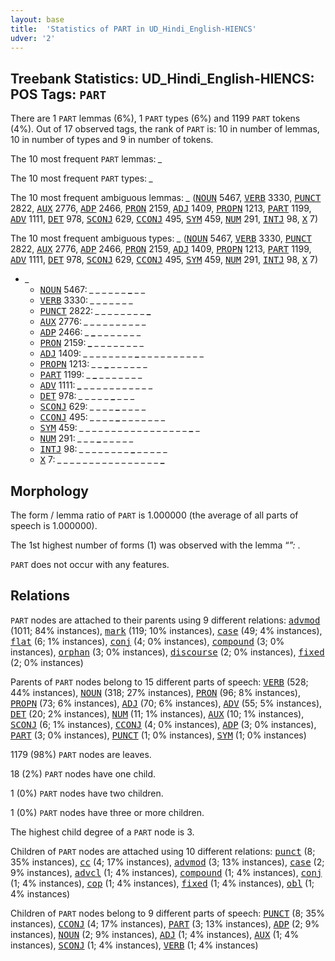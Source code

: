 ```yaml
---
layout: base
title:  'Statistics of PART in UD_Hindi_English-HIENCS'
udver: '2'
---
```


## Treebank Statistics: UD_Hindi_English-HIENCS: POS Tags: `PART`

There are 1 `PART` lemmas (6%), 1 `PART` types (6%) and 1199 `PART` tokens (4%).
Out of 17 observed tags, the rank of `PART` is: 10 in number of lemmas, 10 in number of types and 9 in number of tokens.

The 10 most frequent `PART` lemmas: <em>_</em>

The 10 most frequent `PART` types:  <em>_</em>

The 10 most frequent ambiguous lemmas: <em>_</em> (<tt><a href="qhe_hiencs-pos-NOUN.html">NOUN</a></tt> 5467, <tt><a href="qhe_hiencs-pos-VERB.html">VERB</a></tt> 3330, <tt><a href="qhe_hiencs-pos-PUNCT.html">PUNCT</a></tt> 2822, <tt><a href="qhe_hiencs-pos-AUX.html">AUX</a></tt> 2776, <tt><a href="qhe_hiencs-pos-ADP.html">ADP</a></tt> 2466, <tt><a href="qhe_hiencs-pos-PRON.html">PRON</a></tt> 2159, <tt><a href="qhe_hiencs-pos-ADJ.html">ADJ</a></tt> 1409, <tt><a href="qhe_hiencs-pos-PROPN.html">PROPN</a></tt> 1213, <tt><a href="qhe_hiencs-pos-PART.html">PART</a></tt> 1199, <tt><a href="qhe_hiencs-pos-ADV.html">ADV</a></tt> 1111, <tt><a href="qhe_hiencs-pos-DET.html">DET</a></tt> 978, <tt><a href="qhe_hiencs-pos-SCONJ.html">SCONJ</a></tt> 629, <tt><a href="qhe_hiencs-pos-CCONJ.html">CCONJ</a></tt> 495, <tt><a href="qhe_hiencs-pos-SYM.html">SYM</a></tt> 459, <tt><a href="qhe_hiencs-pos-NUM.html">NUM</a></tt> 291, <tt><a href="qhe_hiencs-pos-INTJ.html">INTJ</a></tt> 98, <tt><a href="qhe_hiencs-pos-X.html">X</a></tt> 7)

The 10 most frequent ambiguous types:  <em>_</em> (<tt><a href="qhe_hiencs-pos-NOUN.html">NOUN</a></tt> 5467, <tt><a href="qhe_hiencs-pos-VERB.html">VERB</a></tt> 3330, <tt><a href="qhe_hiencs-pos-PUNCT.html">PUNCT</a></tt> 2822, <tt><a href="qhe_hiencs-pos-AUX.html">AUX</a></tt> 2776, <tt><a href="qhe_hiencs-pos-ADP.html">ADP</a></tt> 2466, <tt><a href="qhe_hiencs-pos-PRON.html">PRON</a></tt> 2159, <tt><a href="qhe_hiencs-pos-ADJ.html">ADJ</a></tt> 1409, <tt><a href="qhe_hiencs-pos-PROPN.html">PROPN</a></tt> 1213, <tt><a href="qhe_hiencs-pos-PART.html">PART</a></tt> 1199, <tt><a href="qhe_hiencs-pos-ADV.html">ADV</a></tt> 1111, <tt><a href="qhe_hiencs-pos-DET.html">DET</a></tt> 978, <tt><a href="qhe_hiencs-pos-SCONJ.html">SCONJ</a></tt> 629, <tt><a href="qhe_hiencs-pos-CCONJ.html">CCONJ</a></tt> 495, <tt><a href="qhe_hiencs-pos-SYM.html">SYM</a></tt> 459, <tt><a href="qhe_hiencs-pos-NUM.html">NUM</a></tt> 291, <tt><a href="qhe_hiencs-pos-INTJ.html">INTJ</a></tt> 98, <tt><a href="qhe_hiencs-pos-X.html">X</a></tt> 7)


* <em>_</em>
  * <tt><a href="qhe_hiencs-pos-NOUN.html">NOUN</a></tt> 5467: <em>_ _ _ _ _ _ <b>_</b> _ _</em>
  * <tt><a href="qhe_hiencs-pos-VERB.html">VERB</a></tt> 3330: <em>_ _ _ <b>_</b> _ _ _ <b>_</b> _</em>
  * <tt><a href="qhe_hiencs-pos-PUNCT.html">PUNCT</a></tt> 2822: <em>_ _ _ _ _ _ _ _ <b>_</b></em>
  * <tt><a href="qhe_hiencs-pos-AUX.html">AUX</a></tt> 2776: <em>_ _ <b>_</b> <b>_</b> _ _ _ _ _ _ _ _</em>
  * <tt><a href="qhe_hiencs-pos-ADP.html">ADP</a></tt> 2466: <em>_ <b>_</b> _ _ _ _ _ _ _</em>
  * <tt><a href="qhe_hiencs-pos-PRON.html">PRON</a></tt> 2159: <em><b>_</b> _ _ _ _ _ _ _ _</em>
  * <tt><a href="qhe_hiencs-pos-ADJ.html">ADJ</a></tt> 1409: <em>_ _ _ _ _ _ _ _ <b>_</b> _ _ _ _ _ _ _ _ _ _</em>
  * <tt><a href="qhe_hiencs-pos-PROPN.html">PROPN</a></tt> 1213: <em>_ _ <b>_</b> _ _ _ _ _ _</em>
  * <tt><a href="qhe_hiencs-pos-PART.html">PART</a></tt> 1199: <em>_ <b>_</b> _ _ _ _ _ _ _</em>
  * <tt><a href="qhe_hiencs-pos-ADV.html">ADV</a></tt> 1111: <em><b>_</b> _ _ _ _ _ _ _ _ _ _ _</em>
  * <tt><a href="qhe_hiencs-pos-DET.html">DET</a></tt> 978: <em>_ _ _ _ _ <b>_</b> _ _ _</em>
  * <tt><a href="qhe_hiencs-pos-SCONJ.html">SCONJ</a></tt> 629: <em>_ _ _ _ <b>_</b> _ _ _ _</em>
  * <tt><a href="qhe_hiencs-pos-CCONJ.html">CCONJ</a></tt> 495: <em>_ _ _ _ <b>_</b> _ _ _ _ _ _ _</em>
  * <tt><a href="qhe_hiencs-pos-SYM.html">SYM</a></tt> 459: <em>_ _ _ _ _ _ _ _ _ _ _ _ _ _ _ _ _ <b>_</b> _</em>
  * <tt><a href="qhe_hiencs-pos-NUM.html">NUM</a></tt> 291: <em>_ _ _ <b>_</b> <b>_</b> <b>_</b> _ _ _ _ _</em>
  * <tt><a href="qhe_hiencs-pos-INTJ.html">INTJ</a></tt> 98: <em>_ _ _ _ _ _ _ _ <b>_</b> _ _ _ _ _</em>
  * <tt><a href="qhe_hiencs-pos-X.html">X</a></tt> 7: <em>_ _ _ _ _ _ _ _ _ _ _ _ _ _ _ _ <b>_</b></em>

## Morphology

The form / lemma ratio of `PART` is 1.000000 (the average of all parts of speech is 1.000000).

The 1st highest number of forms (1) was observed with the lemma “_”: <em>_</em>.

`PART` does not occur with any features.


## Relations

`PART` nodes are attached to their parents using 9 different relations: <tt><a href="qhe_hiencs-dep-advmod.html">advmod</a></tt> (1011; 84% instances), <tt><a href="qhe_hiencs-dep-mark.html">mark</a></tt> (119; 10% instances), <tt><a href="qhe_hiencs-dep-case.html">case</a></tt> (49; 4% instances), <tt><a href="qhe_hiencs-dep-flat.html">flat</a></tt> (6; 1% instances), <tt><a href="qhe_hiencs-dep-conj.html">conj</a></tt> (4; 0% instances), <tt><a href="qhe_hiencs-dep-compound.html">compound</a></tt> (3; 0% instances), <tt><a href="qhe_hiencs-dep-orphan.html">orphan</a></tt> (3; 0% instances), <tt><a href="qhe_hiencs-dep-discourse.html">discourse</a></tt> (2; 0% instances), <tt><a href="qhe_hiencs-dep-fixed.html">fixed</a></tt> (2; 0% instances)

Parents of `PART` nodes belong to 15 different parts of speech: <tt><a href="qhe_hiencs-pos-VERB.html">VERB</a></tt> (528; 44% instances), <tt><a href="qhe_hiencs-pos-NOUN.html">NOUN</a></tt> (318; 27% instances), <tt><a href="qhe_hiencs-pos-PRON.html">PRON</a></tt> (96; 8% instances), <tt><a href="qhe_hiencs-pos-PROPN.html">PROPN</a></tt> (73; 6% instances), <tt><a href="qhe_hiencs-pos-ADJ.html">ADJ</a></tt> (70; 6% instances), <tt><a href="qhe_hiencs-pos-ADV.html">ADV</a></tt> (55; 5% instances), <tt><a href="qhe_hiencs-pos-DET.html">DET</a></tt> (20; 2% instances), <tt><a href="qhe_hiencs-pos-NUM.html">NUM</a></tt> (11; 1% instances), <tt><a href="qhe_hiencs-pos-AUX.html">AUX</a></tt> (10; 1% instances), <tt><a href="qhe_hiencs-pos-SCONJ.html">SCONJ</a></tt> (6; 1% instances), <tt><a href="qhe_hiencs-pos-CCONJ.html">CCONJ</a></tt> (4; 0% instances), <tt><a href="qhe_hiencs-pos-ADP.html">ADP</a></tt> (3; 0% instances), <tt><a href="qhe_hiencs-pos-PART.html">PART</a></tt> (3; 0% instances), <tt><a href="qhe_hiencs-pos-PUNCT.html">PUNCT</a></tt> (1; 0% instances), <tt><a href="qhe_hiencs-pos-SYM.html">SYM</a></tt> (1; 0% instances)

1179 (98%) `PART` nodes are leaves.

18 (2%) `PART` nodes have one child.

1 (0%) `PART` nodes have two children.

1 (0%) `PART` nodes have three or more children.

The highest child degree of a `PART` node is 3.

Children of `PART` nodes are attached using 10 different relations: <tt><a href="qhe_hiencs-dep-punct.html">punct</a></tt> (8; 35% instances), <tt><a href="qhe_hiencs-dep-cc.html">cc</a></tt> (4; 17% instances), <tt><a href="qhe_hiencs-dep-advmod.html">advmod</a></tt> (3; 13% instances), <tt><a href="qhe_hiencs-dep-case.html">case</a></tt> (2; 9% instances), <tt><a href="qhe_hiencs-dep-advcl.html">advcl</a></tt> (1; 4% instances), <tt><a href="qhe_hiencs-dep-compound.html">compound</a></tt> (1; 4% instances), <tt><a href="qhe_hiencs-dep-conj.html">conj</a></tt> (1; 4% instances), <tt><a href="qhe_hiencs-dep-cop.html">cop</a></tt> (1; 4% instances), <tt><a href="qhe_hiencs-dep-fixed.html">fixed</a></tt> (1; 4% instances), <tt><a href="qhe_hiencs-dep-obl.html">obl</a></tt> (1; 4% instances)

Children of `PART` nodes belong to 9 different parts of speech: <tt><a href="qhe_hiencs-pos-PUNCT.html">PUNCT</a></tt> (8; 35% instances), <tt><a href="qhe_hiencs-pos-CCONJ.html">CCONJ</a></tt> (4; 17% instances), <tt><a href="qhe_hiencs-pos-PART.html">PART</a></tt> (3; 13% instances), <tt><a href="qhe_hiencs-pos-ADP.html">ADP</a></tt> (2; 9% instances), <tt><a href="qhe_hiencs-pos-NOUN.html">NOUN</a></tt> (2; 9% instances), <tt><a href="qhe_hiencs-pos-ADJ.html">ADJ</a></tt> (1; 4% instances), <tt><a href="qhe_hiencs-pos-AUX.html">AUX</a></tt> (1; 4% instances), <tt><a href="qhe_hiencs-pos-SCONJ.html">SCONJ</a></tt> (1; 4% instances), <tt><a href="qhe_hiencs-pos-VERB.html">VERB</a></tt> (1; 4% instances)


